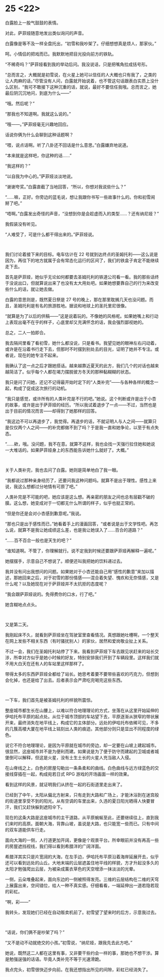# 25 &lt;22&gt;
<p>白露脸上一股气鼓鼓的表情。</p>
<p>对此，萨菲娅随意地发出类似询问的声音。</p>
<p>白露像是等不及一样全盘托出，“初雪和我吵架了。仔细想想真是烦人，那家伙。”</p>
<p>呵。小情侣的把戏而已。我默默地把目光投向前方的铁轨。</p>
<p>“不稀奇吗？”萨菲娅看到我的举动后问。我没说话，只是把嘴角拉成括号形。</p>
<p>“总而言之，大概就是初雪说，在火星上她可以信任的人大概也只有我了，之类的让人肉麻的话，”尽管没有人问，白露就开始说着，也不管这句话跟表白实质上没什么区别，“我可不敢接下这种沉重的话，就说，最好不要信任我哦。总而言之，她最后阴沉沉地问，到底为什么——”</p>
<p>“哦。然后呢？”</p>
<p>“那我也不知道啊。我就这么说的。”</p>
<p>“哦——。”萨菲娅毫无兴趣地回应。</p>
<p>话说你俩为什么会聊到这种话题啊？</p>
<p>“喂，说点话啊。听了八卦还不回话是什么意思。”白露嫌弃地说道。</p>
<p>“本来就是这样吧，你这种的话……”</p>
<p>“我这样的？”</p>
<p>“以自我为中心的。”萨菲娅淡淡地说。</p>
<p>“谢谢夸奖。”白露直截了当地回答，“所以，你想对我说些什么？”</p>
<p>“……嘛，正好。你旁边的蓝毛说，想让我跟你书写一些故事什么的。你和初雪闹掰了吧。”</p>
<p>“唔啊。”白露发出奇怪的声音，“没想到你是会趁虚而入的类型……？还有纳尼娅？”</p>
<p>我假装没有听见。</p>
<p>“人难受了，可是什么都干得出来的。”萨菲娅说。</p>
<br>
<p>我们讨论着接下来的目标。电车估计在 22 号就到达终点的圣姆托利——这么说是因为，再往下的地方就属于会有常态化运行的区间了，我们的铁盒子肯定不能继续走下去。</p>
<p>首先是萨菲娅，她似乎无论如何都要去圣姆托利的铁道公司看一看。我的那些话终于没说出口，但就算说出来了也没有太大用处吧。如果她想要靠自己的行为来改变些什么的话，就让她去做。</p>
<p>白露的意思则是，既然夏日祭是 27 号的晚上，那在那里耽搁几天也没问题。而且，圣姆托利是有名的旅游胜地。据说和地球上的圣托里尼很像。</p>
<p>“就算是为了以后的供稿——”这是说着玩的。不像她的风格呢。如果她嘴上和行动上表现出毫不在乎的样子，心底里却又充满怀念的话，我会强烈鄙视她的。</p>
<p>总之，二人一拍即合。</p>
<p>我去隔间里看了看初雪，她什么都没说，只是看书。我望见她的眼神左右闪动着，或许是在沿着书行走下去，但那时不时摆到别处去的目光，证明了她并不专注。或者说，现在的她专注不起来。</p>
<p>我确认了这一点之后才跟她搭话。越来越靠近夏天的此方，我们几个的对话也越来越简洁了。似乎每个人都在竭力摆脱彼方冬天的那种黏糊糊的状态。</p>
<p>我只是问了问她，还记不记得最开始时定下的“人类补完”——与各种各样的概念一起，构成了促成这次旅行的动机。</p>
<p>“我只是感觉，或许所有的人类补完是不行的吧。”她说。这个判断或许是出于小杏的故事，或许是出于萨菲娅的经历。“所以我试着退步了一点——不过，当然也是出于目前的情况而言——却得到了她那样的回答。</p>
<p>“我这边不可以再退步了，我觉得。再退步的话，不就证明人与人之间——就算只是仅仅两个人之间——的补完都做不到了吗？于是我一直和她争论，以至于有点失态。</p>
<p>“……欸，哦。没问题，我不在意。就算不这样，我也会找一天强行拉住她和她说一大堆话的。如果萨菲娅身上的东西能告诉她什么就好了。大概。”</p>
<br>
<p>关于人类补完，我也去问了白露。她则是简单地白了我一眼。</p>
<p>“我都说过那种亲身经历了，还要问我这种问题吗。就算不是出于理性。感性上来说，我这么想都过分地情有可原了吧。”</p>
<p>人类补完是不可能的吧，她应该是这么想。再亲密的朋友之间也总有层戳不破的膜。这么想，她变成对于一切都无什么所谓的样子，似乎也挺正常的。</p>
<p>“但是你还是会对小杏感到歉意呢。”我说。</p>
<p>“那也只是出于感性而已，”她看着手上的漫画回答，“或者说是出于文学性吧。再怎么说，就算不是我让她成绩这么差，也是我让她误入了……百合的道路？”</p>
<p>“……百不百合一般也是天生的吧？”</p>
<p>“谁知道啊。不管了，你理解就行。说不定我到时候还要跟萨菲娅再解释一遍呢。”</p>
<p>她摆摆手，示意自己不想说了。顺便还叫我把她的饮料递过去。</p>
<p>我并没有问出我想问的问题。如果她对于小杏还能自己用“感性的歉意”来加以描述，那她回来之后，对于初雪的那份情感——混合着失望、愧疚和无奈情感，又是什么呢？以及她现在对于萨菲娅并不太抗拒的态度呢？</p>
<p>“我会跟萨菲娅说的。免得费你的口水，行了吧。”</p>
<p>她含糊地点点头。</p>
<br>
<p>又是第二天。</p>
<p>我刚起床不久，就看到萨菲娅坐在驾驶室里查看情况。真想跟她吐槽啊，一个整天在网上发些不相关东西（有时骚扰别人）的家伙，居然和爱岗敬业扯上关系。</p>
<p>不过一会，我们在圣姆托利站停了下来。我看到萨菲娅下车去跟见状赶来的站长交涉，所幸对方似乎是她小时候的好友，特别安排我们开到了车辆段里。这样我们就不用大白天在还有人的车站里这样那样了。</p>
<p>带得太多的东西萨菲娅全都给了站长。她思考着要不要带些喜欢的巧克力，但想到会化掉，也还是给了出去。后者表示会严肃吃完喝完这些东西。</p>
<br>
<p>一下车，我们首先是被圣姆托利的样貌所震惊。</p>
<p>整座城市都生长在山腰上，以难以符合地理理论的方式，坐落在从这里开始延伸的伊哈托布平原的起点处。从位于城市顶部的车站望下去，平原逐渐从狭窄的带状展开来，最终消失在地平线上，构成它的主体部分。远处的伊哈托布依稀可见，不多的几簇高楼大厦在地平线上铭刻出人类的痕迹。其他部分则只是显出不同程度的绿色。</p>
<p>说它不符合地理理论，是因为平原就在城市的旁边，却一定要在山坡上建起城市。很显然，这座城市并不是为便利而建。如果说是为了便于防守而建起的卫城或者城堡倒可以解释，但这是火星，没有土生土长的火星人充当敌人入侵。</p>
<p>在山脊线之上，白色的房屋勾勒出一条条柔和的曲线。白色曲线与远方绿蓝色的交接线穿插在一起，构成宛若日式 RPG 游戏的开场画面一样的效果。</p>
<p>看到这样的风景，就证明我们从挤在一起的石街道里走出来了。</p>
<p>已经到了中午，太阳从偏北方射来，只有走到大路和广场上，才能沐浴到在迷宫般的街道里享受不到的阳光。从有空调的车里出来，久违的夏日阳光晒得人快要冒汗，我们又赶快躲到遮阳伞下。</p>
<p>现在的这条大路是这座城市的主干道路，从平原蜿蜒至此，还要继续往上，直到我们来时的高原。面朝大海，背靠山坡，虽说是大路，也只能宽一些而已。只有中间的双车道能供车行走。</p>
<p>面向大海的一侧，人行道更加开阔，更像是个观景平台。所幸眼前并没有再高一些的房屋遮挡视线，我们得以看到希腊洋的广阔洋面。</p>
<p>希腊洋其实只是片宽阔的大海，在左手边，伊哈托布平原沿着海岸延展开去，似乎还可以看到远处的山丘。大地末端的云层遮盖住地平线的样貌，方才升起没多久的太阳才勉强爬出云层，为被染成薰衣草色的天空增添一抹淡淡的光晕。</p>
<p>一侧，云朵堆叠起来，面向东边的一侧被照得发亮。三维的云层结构在二维的天穹上展露出来，空间错位，给人一种不真实感。仔细看看，一端延伸出一道若隐若现的彩虹。</p>
<p>“啊，彩——”</p>
<p>我转头，发现她们已经在自动贩卖机前了。初雪望了望来时的后方，示意我过去。</p>
<br>
<p>“话说，你们俩不是吵架了吗？”</p>
<p>“又不是动不动就绝交的小孩。”初雪说，“纳尼娅，跟我先去此方吧。”</p>
<p>她说，既然这二人都在这里有事，又非要干些约会一样的事，那她也不想干涉。算是勉强逞强的话语。毕竟人类补完不等于光速滑跪。</p>
<p>我点完头，初雪很快迈步向前。在我还想指出所见的间隙，彩虹已经消失了。</p>
